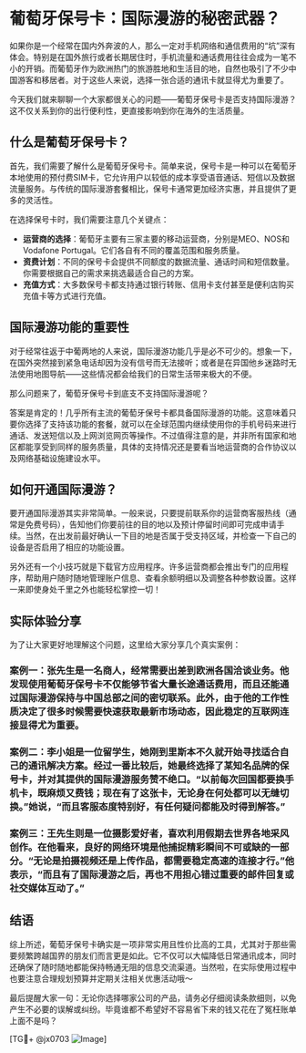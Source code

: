 # 葡萄牙保号卡：国际漫游的秘密武器？

如果你是一个经常在国内外奔波的人，那么一定对手机网络和通信费用的“坑”深有体会。特别是在国外旅行或者长期居住时，手机流量和通话费用往往会成为一笔不小的开销。而葡萄牙作为欧洲热门的旅游胜地和生活目的地，自然也吸引了不少中国游客和移居者。对于这些人来说，选择一张合适的通讯卡就显得尤为重要了。

今天我们就来聊聊一个大家都很关心的问题——葡萄牙保号卡是否支持国际漫游？这不仅关系到你的出行便利性，更直接影响到你在海外的生活质量。

## 什么是葡萄牙保号卡？

首先，我们需要了解什么是葡萄牙保号卡。简单来说，保号卡是一种可以在葡萄牙本地使用的预付费SIM卡，它允许用户以较低的成本享受语音通话、短信以及数据流量服务。与传统的国际漫游套餐相比，保号卡通常更加经济实惠，并且提供了更多的灵活性。

在选择保号卡时，我们需要注意几个关键点：
- **运营商的选择**：葡萄牙主要有三家主要的移动运营商，分别是MEO、NOS和Vodafone Portugal。它们各自有不同的覆盖范围和服务质量。
- **资费计划**：不同的保号卡会提供不同额度的数据流量、通话时间和短信数量。你需要根据自己的需求来挑选最适合自己的方案。
- **充值方式**：大多数保号卡都支持通过银行转账、信用卡支付甚至是便利店购买充值卡等方式进行充值。

## 国际漫游功能的重要性

对于经常往返于中葡两地的人来说，国际漫游功能几乎是必不可少的。想象一下，在国外突然接到紧急电话却因为没有信号而无法接听；或者是在异国他乡迷路时无法使用地图导航——这些情况都会给我们的日常生活带来极大的不便。

那么问题来了，葡萄牙保号卡到底支不支持国际漫游呢？

答案是肯定的！几乎所有主流的葡萄牙保号卡都具备国际漫游的功能。这意味着只要你选择了支持该功能的套餐，就可以在全球范围内继续使用你的手机号码来进行通话、发送短信以及上网浏览网页等操作。不过值得注意的是，并非所有国家和地区都能享受到同样的服务质量，具体的支持情况还是要看当地运营商的合作协议以及网络基础设施建设水平。

## 如何开通国际漫游？

要开通国际漫游其实非常简单。一般来说，只要提前联系你的运营商客服热线（通常是免费号码），告知他们你要前往的目的地以及预计停留时间即可完成申请手续。当然，在出发前最好确认一下目的地是否属于受支持区域，并检查一下自己的设备是否启用了相应的功能设置。

另外还有一个小技巧就是下载官方应用程序。许多运营商都会推出专门的应用程序，帮助用户随时随地管理账户信息、查看余额明细以及调整各种参数设置。这样一来即使身处千里之外也能轻松掌控一切！

## 实际体验分享

为了让大家更好地理解这个问题，这里给大家分享几个真实案例：

### 案例一：张先生是一名商人，经常需要出差到欧洲各国洽谈业务。他发现使用葡萄牙保号卡不仅能够节省大量长途通话费用，而且还能通过国际漫游保持与中国总部之间的密切联系。此外，由于他的工作性质决定了很多时候需要快速获取最新市场动态，因此稳定的互联网连接显得尤为重要。

### 案例二：李小姐是一位留学生，她刚到里斯本不久就开始寻找适合自己的通讯解决方案。经过一番比较后，她最终选择了某知名品牌的保号卡，并对其提供的国际漫游服务赞不绝口。“以前每次回国都要换手机卡，既麻烦又费钱；现在有了这张卡，无论身在何处都可以无缝切换。”她说，“而且客服态度特别好，有任何疑问都能及时得到解答。”

### 案例三：王先生则是一位摄影爱好者，喜欢利用假期去世界各地采风创作。在他看来，良好的网络环境是他捕捉精彩瞬间不可或缺的一部分。“无论是拍摄视频还是上传作品，都需要稳定高速的连接才行。”他表示，“而且有了国际漫游之后，再也不用担心错过重要的邮件回复或社交媒体互动了。”

## 结语

综上所述，葡萄牙保号卡确实是一项非常实用且性价比高的工具，尤其对于那些需要频繁跨越国界的朋友们而言更是如此。它不仅可以大幅降低日常通讯成本，同时还确保了随时随地都能保持畅通无阻的信息交流渠道。当然啦，在实际使用过程中也要注意合理规划预算并定期关注相关优惠活动哦～

最后提醒大家一句：无论你选择哪家公司的产品，请务必仔细阅读条款细则，以免产生不必要的误解或纠纷。毕竟谁都不希望好不容易省下来的钱又花在了冤枉账单上面不是吗？

[TG💪+ @jx0703 ![Image](https://github.com/user-attachments/assets/dbca1d08-cadb-493c-b0ec-ad6f7a83f270)]